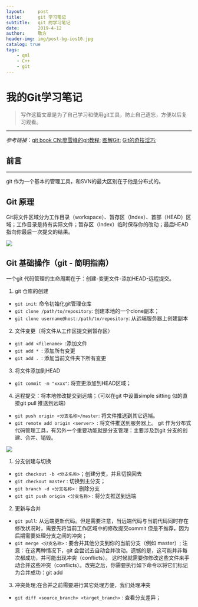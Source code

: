 ```yaml
---
layout:     post
title:      git 学习笔记
subtitle:   git 的学习笔记
date:       2019-4-12
author:     敬方
header-img: img/post-bg-ios10.jpg
catalog: true
tags:
    - qml
    - C++
    - git 
---
```

# 我的Git学习笔记

>写作这篇文章是为了自己学习和使用git工具，防止自己遗忘，方便以后复习观看。

---
_参考链接_：[git book CN](https://git-scm.com/book/zh/v2);[廖雪峰的git教程](Git教程); [图解Git](http://marklodato.github.io/visual-git-guide/index-zh-cn.html); [Git的奇技淫巧](https://github.com/521xueweihan/git-tips/blob/master/README.md);

## 前言
---
git 作为一个基本的管理工具，和SVN的最大区别在于他是分布式的。

## Git 原理
Git将文件区域分为工作目录（workspace）、暂存区（Index）、首部（HEAD）区域；工作目录是持有实际文件；暂存区（Index）临时保存你的改动；最后HEAD指向你最后一次提交的结果。

![](https://wangpengcheng.github.iotrees.png)

## Git 基础操作（git - 简明指南）

一个git 代码管理的生命周期在于：创建-变更文件-添加HEAD-远程提交。

1. git 仓库的创建
 - `git init`: 命令初始化git管理仓库
 - `git clone /path/to/repository`: 创建本地的一个clone副本；
 - `git clone username@host:/path/to/repository`: 从远端服务器上创建副本
2. 文件变更（将文件从工作区提交到暂存区）
 - `git add <filename> `:添加文件
 - `git add * `: 添加所有变更
 - `git add . `: 添加当前文件夹下所有变更 
3. 将文件添加到HEAD
 - `git commit -m "xxxx"`: 将变更添加到HEAD区域；
4. 远程提交：将本地修改提交到远端；（可以在git 中设置simple sitting 似的直接git pull 推送到远端）
 - `git push origin <分支名称>/master`: 将文件推送到其它远端。
 - `git remote add origin <server> `: 将文件推送到服务器上。
git 作为分布式代码管理工具，有另外一个重要功能就是分支管理：主要涉及到git 分支的创建、合并、销毁。

![](https://wangpengcheng.github.iobranches.png)

1. 分支创建与切换
  - `git checkout -b <分支名称>`；创建分支，并且切换回去
  - `git checkout master` : 切换到主分支；
  - `git branch -d <分支名称>` : 删除分支
  - `git git push origin <分支名称>` : 将分支推送到远端
2. 更新与合并
  - `git pull`: 从远端更新代码。但是需要注意，当远端代码与当前代码同时存在修改状况时，需要先将当前工作区域中的修改提交commit 但是不推荐，因为后期需要处理分支之间的冲突；
  - `git merge <分支名称>` : 要合并其他分支到你的当前分支（例如 master）;
注意：在这两种情况下，git 会尝试去自动合并改动。遗憾的是，这可能并非每次都成功，并可能出现冲突（conflicts）。 这时候就需要你修改这些文件来手动合并这些冲突（conflicts）。改完之后，你需要执行如下命令以将它们标记为合并成功：git add <filename>
3. 冲突处理;在合并之前需要进行其它处理方便，我们处理冲突
  - `git diff <source_branch> <target_branch>` : 查看分支差异；
